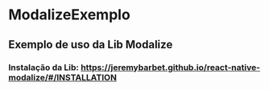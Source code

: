 # ModalizeExemplo
## Exemplo de uso da Lib Modalize

### Instalação da Lib: https://jeremybarbet.github.io/react-native-modalize/#/INSTALLATION
